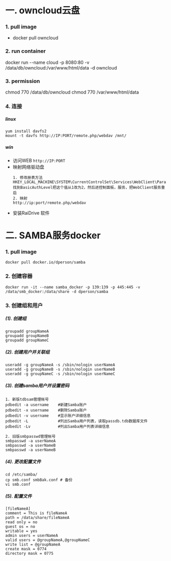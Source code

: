 # 一. owncloud云盘
### 1. pull image
- docker pull owncloud

### 2. run container
docker run --name cloud -p 8080:80  -v /data/db/owncloud:/var/www/html/data -d owncloud

### 3. permission
chmod 770 /data/db/owncloud
chmod 770 /var/www/html/data



### 4. 连接
##### linux
```
yum install davfs2
mount -t davfs http://IP:PORT/remote.php/webdav /mnt/
```
##### win
- 访问WEB ```http://IP:PORT```
- 映射网络驱动盘
    ```
    1. 修改册表方法
    HKEY_LOCAL_MACHINE\SYSTEM\CurrentControlSet\Services\WebClient\Parameters
    找到BasicAuthLevel把这个值从1改为2，然后进控制面板，服务，把WebClient服务重启
    2. 映射
    http://ip:port/remote.php/webdav
    ```
- 安装RaiDrive 软件


# 二. SAMBA服务docker
### 1. pull image
```
docker pull docker.io/dperson/samba 
```
### 2. 创建容器
```
docker run -it --name samba_docker -p 139:139 -p 445:445 -v /data/smb_docker:/data/share -d dperson/samba
```

### 3. 创建组和用户
##### (1). 创建组
```
groupadd groupNameA
groupadd groupNameB
groupadd groupNameC
```
##### (2). 创建用户并关联组
```
useradd -g groupNameA -s /sbin/nologin userNameA
useradd -g groupNameB -s /sbin/nologin userNameB
useradd -g groupNameC -s /sbin/nologin userNameC
```
##### (3). 创建samba用户并设置密码
```
1. 新版tdbsam管理帐号
pdbedit -a username    #新建Samba账户
pdbedit -x username    #删除Samba账户
pdbedit -v username    #显示账户详细信息
pdbedit -L             #列出Samba用户列表，读取passdb.tdb数据库文件
pdbedit -Lv            #列出Samba用户列表详细信息

2. 旧版smbpasswd管理帐号
smbpasswd -a userNameA
smbpasswd -a userNameB
smbpasswd -a userNameB
```
##### (4). 更改配置文件
```
cd /etc/samba/
cp smb.conf smbBak.conf # 备份
vi smb.conf
```
##### (5). 配置文件
```
[fileNameA]
comment = This is fileNameA 
path = /data/share/fileNameA
read only = no
guest os = no
writable = yes
admin users = userNameA
valid users = @groupNameA,@groupNameC
write list = @groupNameA
create mask = 0774
directory mask = 0775
```